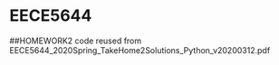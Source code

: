 # EECE5644

##HOMEWORK2
code reused from EECE5644_2020Spring_TakeHome2Solutions_Python_v20200312.pdf
